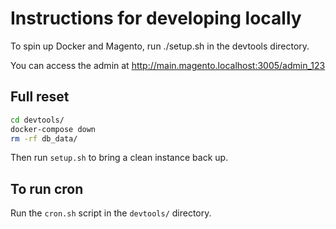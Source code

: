 # Instructions for developing locally

To spin up Docker and Magento, run ./setup.sh in the devtools directory.

You can access the admin at http://main.magento.localhost:3005/admin_123

## Full reset

```bash
cd devtools/
docker-compose down
rm -rf db_data/
```

Then run `setup.sh` to bring a clean instance back up.

## To run cron

Run the `cron.sh` script in the `devtools/` directory.
